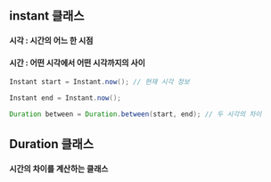 ## instant 클래스

#### 시각 : 시간의 어느 한 시점
#### 시간 : 어떤 시각에서 어떤 시각까지의 사이

```java
Instant start = Instant.now(); // 현재 시각 정보

Instant end = Instant.now();

Duration between = Duration.between(start, end); // 두 시각의 차이
```

## Duration 클래스
#### 시간의 차이를 계산하는 클래스
